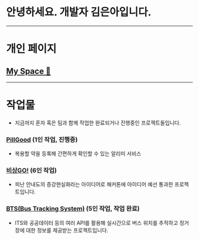 # 안녕하세요. 개발자 김은아입니다.
---
# 개인 페이지
## [My Space 🚀](https://iamgoingtospace.web.app/)

---
#  작업물
- 지금까지 혼자 혹은 팀과 함께 작업한 완료되거나 진행중인 프로젝트들입니다.
### [PillGood](https://github.com/KimEunA97/KDT-2-Project-B-4) (1인 작업, 진행중)
- 복용할 약을 등록해 간편하게 확인할 수 있는 알리미 서비스
### [비상GO!](https://github.com/jiny43/Project-k-digitalHackathon) (6인 작업)
- 피난 안내도의 증강현실화라는 아이디어로 해커톤에 아이디어 예선 통과한 프로젝트입니다.
### [BTS(Bus Tracking System)](https://github.com/KimEunA97/KDT-2-Project-B-4) (5인 작업, 작업 완료)
- ITS와 공공데이터 등의 여러 API를 활용해 실시간으로 버스 위치를 추적하고 정거장에 대한 정보를 제공받는 프로젝트입니다.
